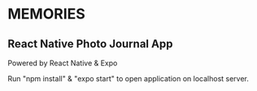 # MEMORIES
## React Native Photo Journal App

Powered by React Native & Expo

Run "npm install" & "expo start" to open application on localhost server.